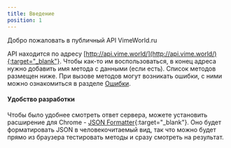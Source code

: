 ```yaml
---
title: Введение
position: 1
---
```


Добро пожаловать в публичный API VimeWorld.ru

API находится по адресу [http://api.vime.world/](http://api.vime.world/){:target="_blank"}. Чтобы как-то им воспользоваться, в конец адреса нужно добавить имя метода с данными (если есть). Список методов размещен ниже. При вызове методов могут возникать ошибки, с ними можно ознакомиться в разделе [Ошибки](#documentationerrors).

#### Удобство разработки
Чтобы было удобнее смотреть ответ сервера, можете установить расширение для Chrome - [JSON Formatter](https://chrome.google.com/webstore/detail/json-formatter/bcjindcccaagfpapjjmafapmmgkkhgoa){:target="_blank"}. Оно будет форматировать JSON в человекочитаемый вид, так что можно будет прямо из браузера тестировать методы и сразу смотреть на результат.
